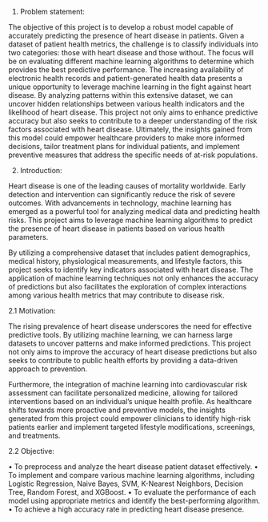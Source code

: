 1.	Problem statement:

The objective of this project is to develop a robust model capable of accurately predicting the presence of heart disease in patients. Given a dataset of patient health metrics, the challenge is to classify individuals into two categories: those with heart disease and those without. The focus will be on evaluating different machine learning algorithms to determine which provides the best predictive performance.
The increasing availability of electronic health records and patient-generated health data presents a unique opportunity to leverage machine learning in the fight against heart disease. By analyzing patterns within this extensive dataset, we can uncover hidden relationships between various health indicators and the likelihood of heart disease. This project not only aims to enhance predictive accuracy but also seeks to contribute to a deeper understanding of the risk factors associated with heart disease. Ultimately, the insights gained from this model could empower healthcare providers to make more informed decisions, tailor treatment plans for individual patients, and implement preventive measures that address the specific needs of at-risk populations.

 
2.	Introduction: 

Heart disease is one of the leading causes of mortality worldwide. Early detection and intervention can significantly reduce the risk of severe outcomes. With advancements in technology, machine learning has emerged as a powerful tool for analyzing medical data and predicting health risks. This project aims to leverage machine learning algorithms to predict the presence of heart disease in patients based on various health parameters.

By utilizing a comprehensive dataset that includes patient demographics, medical history, physiological measurements, and lifestyle factors, this project seeks to identify key indicators associated with heart disease. The application of machine learning techniques not only enhances the accuracy of predictions but also facilitates the exploration of complex interactions among various health metrics that may contribute to disease risk. 


2.1 Motivation:

The rising prevalence of heart disease underscores the need for effective predictive tools. By utilizing machine learning, we can harness large datasets to uncover patterns and make informed predictions. This project not only aims to improve the accuracy of heart disease predictions but also seeks to contribute to public health efforts by providing a data-driven approach to prevention.

Furthermore, the integration of machine learning into cardiovascular risk assessment can facilitate personalized medicine, allowing for tailored interventions based on an individual’s unique health profile. As healthcare shifts towards more proactive and preventive models, the insights generated from this project could empower clinicians to identify high-risk patients earlier and implement targeted lifestyle modifications, screenings, and treatments. 

2.2 Objective:

•	To preprocess and analyze the heart disease patient dataset effectively.
•	To implement and compare various machine learning algorithms, including Logistic Regression, Naive Bayes, SVM, K-Nearest Neighbors, Decision Tree, Random Forest, and XGBoost.
•	To evaluate the performance of each model using appropriate metrics and identify the best-performing algorithm.
•	To achieve a high accuracy rate in predicting heart disease presence.
